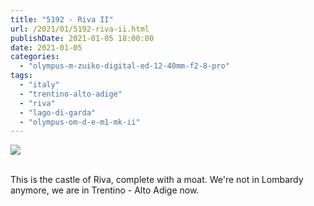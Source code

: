 ```yaml
---
title: "5192 - Riva II"
url: /2021/01/5192-riva-ii.html
publishDate: 2021-01-05 18:00:00
date: 2021-01-05
categories: 
  - "olympus-m-zuiko-digital-ed-12-40mm-f2-8-pro"
tags: 
  - "italy"
  - "trentino-alto-adige"
  - "riva" 
  - "lago-di-garda"
  - "olympus-om-d-e-m1-mk-ii"
---
```

<div class="container">
<div class="center"><a target="_blank" href="https://d25zfm9zpd7gm5.cloudfront.net/1200x1200/2018/20180913_153751_lr.jpg"><img class="webfeedsFeaturedVisual" src="https://d25zfm9zpd7gm5.cloudfront.net/0600x0600/2018/20180913_153751_lr.jpg" /></a></div>
</div>
<br />

This is the castle of Riva, complete with a moat. We're not in
Lombardy anymore, we are in Trentino - Alto Adige now.